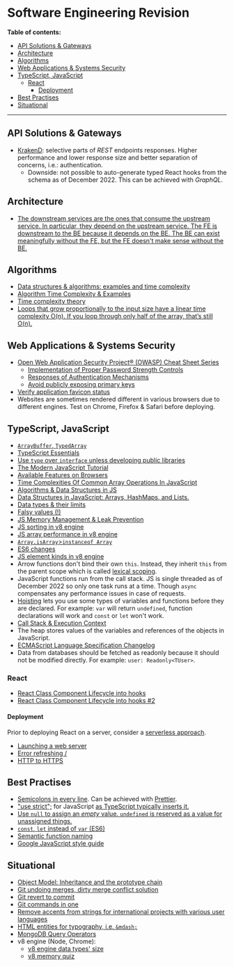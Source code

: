 # Software Engineering Revision

**Table of contents:**
- [API Solutions \& Gateways](#api-solutions--gateways)
- [Architecture](#architecture)
- [Algorithms](#algorithms)
- [Web Applications & Systems Security](#web-applications--systems-security)
- [TypeScript, JavaScript](#typescript-javascript)
  - [React](#react)
    - [Deployment](#deployment)
- [Best Practises](#best-practises)
- [Situational](#situational)

---

## API Solutions & Gateways
- [KrakenD](https://www.krakend.io/): selective parts of *REST* endpoints responses. Higher performance and lower response size and better separation of concerns, i.e.: authentication.
    - Downside: not possible to auto-generate typed React hooks from the schema as of December 2022. This can be achieved with *GraphQL*.

## Architecture
- [The downstream services are the ones that consume the upstream service. In particular, they depend on the upstream service. The FE is downstream to the BE because it depends on the BE. The BE can exist meaningfully without the FE, but the FE doesn't make sense without the BE.](https://softwareengineering.stackexchange.com/a/312402)

## Algorithms
  - [Data structures & algorithms: examples and time complexity](https://github.com/skjha1/Data-Structure-Algorithm-Programs)
  - [Algorithm Time Complexity & Examples](https://www.jenniferbland.com/time-complexity-analysis-in-javascript)
  - [Time complexity theory](https://en.wikipedia.org/wiki/Time_complexity)
  - [Loops that grow proportionally to the input size have a linear time complexity O(n). If you loop through only half of the array, that’s still O(n).](https://adrianmejia.com/how-to-find-time-complexity-of-an-algorithm-code-big-o-notation)

## Web Applications & Systems Security
- [Open Web Application Security Project® (OWASP) Cheat Sheet Series](https://cheatsheetseries.owasp.org/cheatsheets/AJAX_Security_Cheat_Sheet.html)
  - [Implementation of Proper Password Strength Controls](https://cheatsheetseries.owasp.org/cheatsheets/Authentication_Cheat_Sheet.html#implement-proper-password-strength-controls)
  - [Responses of Authentication Mechanisms](https://cheatsheetseries.owasp.org/cheatsheets/Authentication_Cheat_Sheet.html#authentication-responses)
  - [Avoid publicly exposing primary keys](https://cheatsheetseries.owasp.org/cheatsheets/Authorization_Cheat_Sheet.html#ensure-lookup-ids-are-not-accessible-even-when-guessed-or-cannot-be-tampered-with)
- [Verify application favicon status](https://realfavicongenerator.net/favicon_checker)
- Websites are sometimes rendered different in various browsers due to different engines. Test on Chrome, Firefox & Safari before deploying.

## TypeScript, JavaScript
- [`ArrayBuffer`, `TypedArray`](https://javascript.info/arraybuffer-binary-arrays)
- [TypeScript Essentials](https://github.com/krzkaczor/ts-essentials)
- [Use `type` over `interface` unless developing public libraries](https://medium.com/@martin_hotell/interface-vs-type-alias-in-typescript-2-7-2a8f1777af4c)
- <a href="https://javascript.info/">The Modern JavaScript Tutorial</a>
- [Available Features on Browsers](https://caniuse.com)
- <a href='https://medium.com/@ashfaqueahsan61/time-complexities-of-common-array-operations-in-javascript-c11a6a65a168'>Time Complexities Of Common Array Operations In JavaScript</a>
- <a href="https://github.com/trekhleb/javascript-algorithms">Algorithms & Data Structures in JS</a>
- <a href='https://adrianmejia.com/data-structures-time-complexity-for-beginners-arrays-hashmaps-linked-lists-stacks-queues-tutorial/'>Data Structures in JavaScript: Arrays, HashMaps, and Lists.</a>
- <a href="https://developer.mozilla.org/en-US/docs/Web/JavaScript/Data_structures">Data types & their limits</a>
- <a href="https://developer.mozilla.org/en-US/docs/Glossary/Falsy">Falsy values (!)</a>
- <a href="https://blog.sessionstack.com/how-javascript-works-memory-management-how-to-handle-4-common-memory-leaks-3f28b94cfbec">JS Memory Management & Leak Prevention
- <a href="https://v8.dev/blog/array-sort">JS sorting in v8 engine</a>
- <a href="https://firstclassjs.com/under-the-hood-arrays-in-js/">JS array performance in v8 engine</a>
- <a href='https://stackoverflow.com/a/22289982'>`Array.isArray`>`instanceof Array`</a>
- <a href="https://github.com/lukehoban/es6features">ES6 changes</a>
- <a href="https://v8.dev/blog/elements-kinds">JS element kinds in v8 engine</a>
- Arrow functions don't bind their own `this`. Instead, they inherit `this` from the parent scope which is called [lexical scoping](https://stackoverflow.com/a/1047491).
- JavaScript functions run from the call stack. JS is single threaded as of December 2022 so only one task runs at a time. Though `async` compensates any performance issues in case of requests.
- [Hoisting](https://developer.mozilla.org/en-US/docs/Glossary/Hoisting) lets you use some types of variables and functions before they are declared. For example: `var` will return `undefined`, function declarations will work and `const` or `let` won't work. 
- [Call Stack & Execution Context](https://medium.com/openmindonline/javascript-under-the-hood-execution-context-b1b2fbf56e90)
- The heap stores values of the variables and references of the objects in JavaScript.
- [ECMAScript Language Specification Changelog](https://www.ecma-international.org/publications-and-standards/standards/ecma-262/)
- Data from databases should be fetched as readonly because it should not be modified directly. For example: `user: Readonly<TUser>`. 

### React
- [React Class Component Lifecycle into hooks](https://stackoverflow.com/questions/53464595/how-to-use-componentwillmount-in-react-hooks/62701724#62701724)
- [React Class Component Lifecycle into hooks #2](https://stackoverflow.com/a/55768105)
#### Deployment
Prior to deploying React on a server, consider a [serverless approach](https://learn.microsoft.com/en-us/azure/developer/javascript/how-to/with-web-app/static-web-app-with-swa-cli/introduction).
- [Launching a web server](https://medium.com/@timmykko/deploying-create-react-app-with-nginx-and-ubuntu-e6fe83c5e9e7)
- [Error refreshing /](https://ui.dev/react-router-cannot-get-url-refresh/)
- [HTTP to HTTPS](https://serversforhackers.com/c/redirect-http-to-https-nginx)

## Best Practises

- <a href='https://javascript.info/structure#semicolon'>Semicolons in every line</a>. Can be achieved with <a href="https://prettier.io/">Prettier</a>.
- <a href='https://javascript.info/strict-mode'>"use strict";</a> for JavaScript <a href='https://stackoverflow.com/a/31392947'>as TypeScript typically inserts it.</a>
- [Use `null` to assign an *empty* value. `undefined` is reserved as a value for unassigned things.](https://javascript.info/types#the-undefined-value)
- [`const`, `let` instead of `var` (ES6)](https://medium.com/@codingsam/awesome-javascript-no-more-var-working-title-999428999994)
- [Semantic function naming](https://javascript.info/function-basics#function-naming)
- [Google JavaScript style guide](https://google.github.io/styleguide/jsguide.html)

## Situational

- [Object Model: Inheritance and the prototype chain](https://developer.mozilla.org/en-US/docs/Web/JavaScript/Guide/Details_of_the_Object_Model)
- [Git undoing merges, dirty merge conflict solution](https://stackoverflow.com/a/2389423)
- [Git revert to commit](https://stackoverflow.com/a/12049323)
- [Git commands in one](https://stackoverflow.com/a/35049625)
- [Remove accents from strings for international projects with various user languages](https://npm.io/package/remove-accents)
- [HTML entities for typography, i.e. `&mdash;`](https://www.w3.org/wiki/Common_HTML_entities_used_for_typography)
- [MongoDB Query Operators](https://www.mongodb.com/docs/manual/reference/operator/query-comparison/)
- v8 engine (Node, Chrome):
  - [v8 engine data types' size](https://www.mattzeunert.com/2016/07/24/javascript-array-object-sizes.html)
  - [v8 memory quiz](https://www.mattzeunert.com/2018/01/25/v8-javascript-memory-quiz.html)
